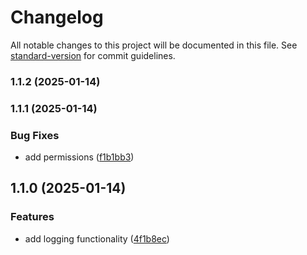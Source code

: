 # Changelog

All notable changes to this project will be documented in this file. See [standard-version](https://github.com/conventional-changelog/standard-version) for commit guidelines.

### 1.1.2 (2025-01-14)

### 1.1.1 (2025-01-14)


### Bug Fixes

* add permissions ([f1b1bb3](https://github.com/CoreyWellsEdge/my-changelog-app/commit/f1b1bb3920f30be665bc4d1b8b6ec0f1fcc14c99))

## 1.1.0 (2025-01-14)


### Features

* add logging functionality ([4f1b8ec](https://github.com/CoreyWellsEdge/my-changelog-app/commit/4f1b8ec7e3d7d9506e072dd3ef701ff50bb0e89b))
